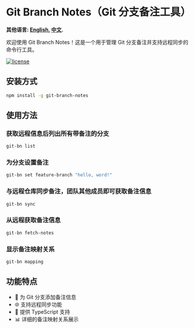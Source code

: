 # Git Branch Notes（Git 分支备注工具）
**其他语言: [English](README.md), [中文](README_zh.md).**

欢迎使用 Git Branch Notes！这是一个用于管理 Git 分支备注并支持远程同步的命令行工具。

[![license](https://img.shields.io/badge/license-MIT-blue)](LICENSE)


## 安装方式 

```bash
npm install -g git-branch-notes
```
## 使用方法
### 获取远程信息后列出所有带备注的分支
```bash
git-bn list
```

### 为分支设置备注
```bash
git-bn set feature-branch "hello, word!"
```
### 与远程仓库同步备注，团队其他成员即可获取备注信息
```bash
git-bn sync
```
### 从远程获取备注信息
```bash
git-bn fetch-notes
```
### 显示备注映射关系
```bash
git-bn mapping
```

## 功能特点

+ 📝 为 Git 分支添加备注信息
+ 🌐 支持远程同步功能
+ 🎯 提供 TypeScript 支持
+ 📊 详细的备注映射关系展示
